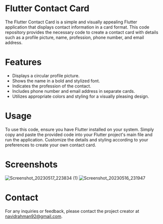 # Flutter Contact Card
The Flutter Contact Card is a simple and visually appealing Flutter application that displays contact information in a card format. This code repository provides the necessary code to create a contact card with details such as a profile picture, name, profession, phone number, and email address.

# Features
- Displays a circular profile picture.
- Shows the name in a bold and stylized font.
- Indicates the profession of the contact.
- Includes phone number and email address in separate cards.
- Utilizes appropriate colors and styling for a visually pleasing design.
# Usage
To use this code, ensure you have Flutter installed on your system. Simply copy and paste the provided code into your Flutter project's main file and run the application. Customize the details and styling according to your preferences to create your own contact card.

# Screenshots
![Screenshot_20230517_223834 (1)](https://github.com/Navid-Rahman/mi_card_navid/assets/77515075/722b4725-fc3b-4233-b7c0-24ce275c7bad)
![Screenshot_20230516_231947](https://github.com/Navid-Rahman/mi_card_navid/assets/77515075/33a70a4b-8013-4be3-a6e7-ab02c432db02)



# Contact
For any inquiries or feedback, please contact the project creator at navidrahman92@gmail.com.
